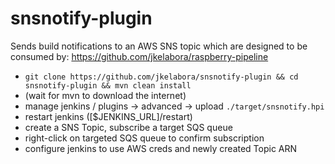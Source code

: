 snsnotify-plugin
================

Sends build notifications to an AWS SNS topic which are designed to be consumed by:
https://github.com/jkelabora/raspberry-pipeline

- ```git clone https://github.com/jkelabora/snsnotify-plugin && cd snsnotify-plugin && mvn clean install```
- (wait for mvn to download the internet)
- manage jenkins / plugins -> advanced -> upload ```./target/snsnotify.hpi```
- restart jenkins ([$JENKINS_URL]/restart)
- create a SNS Topic, subscribe a target SQS queue
- right-click on targeted SQS queue to confirm subscription 
- configure jenkins to use AWS creds and newly created Topic ARN
